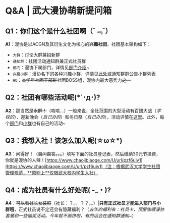 # Q&A | 武大漫协萌新提问箱

## Q1：你们这个是什么社团啊（¯﹃¯）

**A1**：漫协是以ACGN及其衍生文化为核心的**兴趣社团**。社团基本架构如下：
- `大群`：讨论大群兼招新群
- `通知群`：社团活动通知群兼正式社员群
- `部门`：漫协下属部门，详情见[部门介绍](/department/)~
- `兴趣小群`：漫协名下的各种兴趣小群，详情见[此处](/group/)或通知群群公告小群列表
- `HQ`：~~本学年社团干部群~~社团BOSS组，漫协内最大恶势力~~之一~~

## Q2：社团有哪些活动呢(*´･д･)?

**A2**：那当然是~~水群！~~（咳咳...）一般来说，全社范围的大型活动有百团大战（*学校的*）、迎新晚会（*自己办的*）和冬日祭（*自己办的*），活动详情在[这里](/activity/)。此外，每个[部门](/department/)和[小群](/group/)也有自己的活动~

## Q3：我想入社！该怎么加入呢(☆ω☆*) 

**A3**：问得好！（~~自问自答。。。~~）填写下面的社员登记表，然后缴纳30元节操费，你就是漫协的人辣！[https://www.chaojibiaoge.com/U/url/pzf6uiv1](https://www.chaojibiaoge.com/U/url/pzf6uiv1)（注：根据武汉大学学生社团管理规范，**原则上**仅限武大校内学生入社）

## Q4：成为社员有什么好处呢( -_・)?

**A4**：~~可以看社长女装照~~（社长：？。。？？。。）|**只有正式社员才能进入部门与小群哦**，正式社员说不定还会有隐藏福利？（*去年的福利有：社员卡，顶屋咖喱漫协套餐和一些抽奖活动。今年就不画饼啦，有的话会在通知群通知~*）
